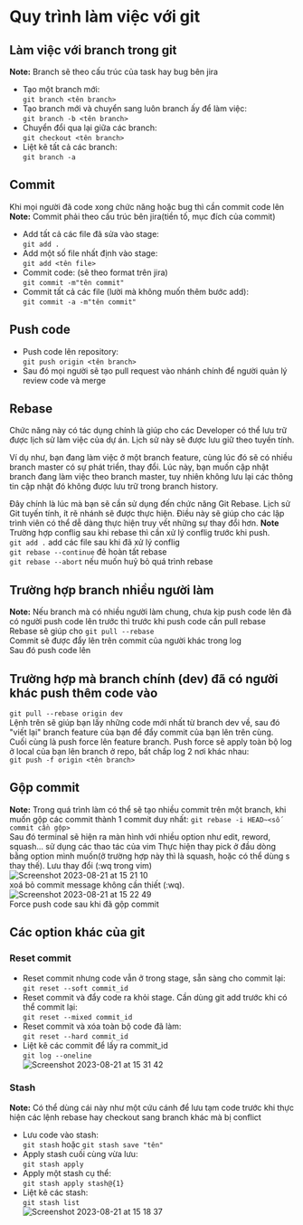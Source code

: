 # Quy trình làm việc với git

## Làm việc với branch trong git
**Note:** Branch sẽ theo cấu trúc của task hay bug bên jira
- Tạo một branch mới:\
`` git branch <tên branch> ``
- Tạo branch mới và chuyển sang luôn branch ấy để làm việc:\
`` git branch -b <tên branch> ``
- Chuyển đổi qua lại giữa các branch:\
`` git checkout <tên branch> ``
 - Liệt kê tất cả các branch:\
`` git branch -a ``
## Commit
Khi mọi người đã code xong chức năng hoặc bug thì cần commit code lên
**Note:** Commit phải theo cấu trúc bên jira(tiền tố, mục đích của commit)
- Add tất cả các file đã sửa vào stage:\
`` git add . ``
- Add một số file nhất định vào stage:\
`` git add <tên file> ``
- Commit code: (sẽ theo format trên jira)\
`` git commit -m"tên commit" ``
- Commit tất cả các file (lười mà không muốn thêm bước add):\
`` git commit -a -m"tên commit" ``
## Push code
- Push code lên repository:\
`` git push origin <tên branch> ``
- Sau đó mọi người sẽ tạo pull request vào nhánh chính để người quản lý review code và merge

## Rebase
Chức năng này có tác dụng chính là giúp cho các Developer có thể lưu trữ được lịch sử làm việc của dự án. Lịch sử này sẽ được lưu giữ theo tuyến tính.

Ví dụ như, bạn đang làm việc ở một branch feature, cùng lúc đó sẽ có nhiều branch master có sự phát triển, thay đổi. Lúc này, bạn muốn cập nhật branch đang làm việc theo branch master, tuy nhiên không lưu lại các thông tin cập nhật đó không được lưu trữ trong branch history.

Đây chính là lúc mà bạn sẽ cần sử dụng đến chức năng Git Rebase. Lịch sử Git tuyến tính, ít rẽ nhánh sẽ được thực hiện. Điều này sẽ giúp cho các lập trình viên có thể dễ dàng thực hiện truy vết những sự thay đổi hơn.
**Note** Trường hợp conflig sau khi rebase thì cần xử lý conflig trước khi push.\
`` git add . `` add các file sau khi đã xử lý conflig\
`` git rebase --continue `` đẻ hoàn tất rebase\
`` git rebase --abort `` nếu muốn huỷ bỏ quá trình rebase

## Trường hợp branch nhiều người làm
**Note:** Nếu branch mà có nhiều người làm chung, chưa kịp push code lên đã có người push code lên trước thì trước khi push code cần pull rebase\
Rebase sẽ giúp cho 
`` git pull --rebase ``\
Commit sẽ được đẩy lên trên commit của người khác trong log\
Sau đó push code lên 
## Trường hợp mà branch chính (dev) đã có người khác push thêm code vào
`` git pull --rebase origin dev ``\
Lệnh trên sẽ giúp bạn lấy những code mới nhất từ branch dev về, sau đó "viết lại" branch feature của bạn để đẩy commit của bạn lên trên cùng.\
Cuối cùng là push force lên feature branch. Push force sẽ apply toàn bộ log ở local của bạn lên branch ở repo, bất chấp log 2 nơi khác nhau:\
`` git push -f origin <tên branch> ``
## Gộp commit
**Note:** Trong quá trình làm có thể sẽ tạo nhiều commit trên một branch, khi muốn gộp các commit thành 1 commit duy nhất:
`` git rebase -i HEAD~<số commit cần gộp> ``\
Sau đó terminal sẽ hiện ra màn hình với nhiều option như edit, reword, squash... sử dụng các thao tác của vim Thực hiện thay pick ở đầu dòng bằng option mình muốn(ở trường hợp này thì là squash, hoặc có thể dùng s thay thế). Lưu thay đổi (:wq trong vim)\
![Screenshot 2023-08-21 at 15 21 10](https://github.com/Beae-GiangNguyen/Beae-GiangNguyen/assets/139731665/af1e8baf-eba6-4de1-ab1b-0bce93f6f731)\
xoá bỏ commit message không cần thiết (:wq).\
![Screenshot 2023-08-21 at 15 22 49](https://github.com/Beae-GiangNguyen/Beae-GiangNguyen/assets/139731665/bc4a2905-6e72-4560-af33-d52fc308963b)\
Force push code sau khi đã gộp commit
## Các option khác của git

### Reset commit 
- Reset commit nhưng code vẫn ở trong stage, sẵn sàng cho commit lại:\
`` git reset --soft commit_id ``
- Reset commit và đẩy code ra khỏi stage. Cần dùng git add trước khi có thể commit lại:\
`` git reset --mixed commit_id ``
- Reset commit và xóa toàn bộ code đã làm:\
`` git reset --hard commit_id ``
- Liệt kê các commit để lấy ra commit_id\
`` git log --oneline ``\
![Screenshot 2023-08-21 at 15 31 42](https://github.com/Beae-GiangNguyen/Beae-GiangNguyen/assets/139731665/8fd76e63-b7c2-4d4e-bbad-6641049060dc)

### Stash
**Note:** Có thể dùng cái này như một cứu cánh để lưu tạm code trước khi thực hiện các lệnh rebase hay checkout sang branch khác mà bị conflict
- Lưu code vào stash: \
`` git stash `` hoặc `` git stash save "tên" ``
- Apply stash cuối cùng vừa lưu:\
`` git stash apply ``
- Apply một stash cụ thể: \
``git stash apply stash@{1} ``
- Liệt kê các stash:\
`` git stash list ``\
![Screenshot 2023-08-21 at 15 18 37](https://github.com/Beae-GiangNguyen/Beae-GiangNguyen/assets/139731665/0cf5557c-45a2-46a7-a940-ac1260084a82)

